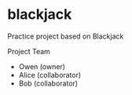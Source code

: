 # blackjack
Practice project based on Blackjack

Project Team
* Owen (owner)
* Alice (collaborator)
* Bob (collaborator)